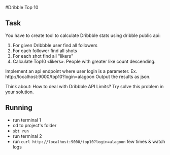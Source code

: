 #Dribble Top 10
## Task
You have to create tool to calculate Dribbble stats using dribble public api:
1. For given Dribbble user find all followers
2. For each follower find all shots
3. For each shot find all "likers"
4. Calculate Top10 «likers». People with greater like count descending.

Implement an api endpoint where user login is a parameter. 
Ex. http://localhost:9000/top10?login=alagoon
Output the results as json.


Think about:
How to deal with Dribbble API Limits? Try solve this problem in your solution.

## Running
* run terminal 1
* cd to project's folder 
* `sbt run`
* run terminal 2 
* run `curl http://localhost:9000/top10?login=alagoon` few times & watch logs